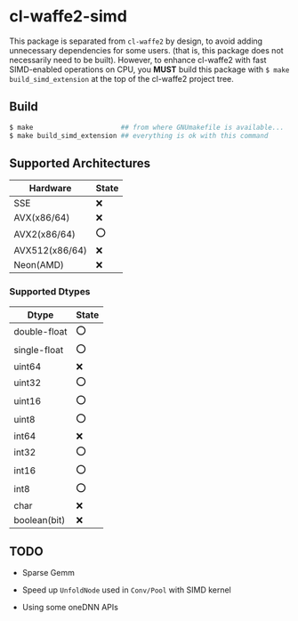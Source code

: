 
# cl-waffe2-simd

This package is separated from `cl-waffe2` by design, to avoid adding unnecessary dependencies for some users. (that is, this package does not necessarily need to be built). However, to enhance cl-waffe2 with fast SIMD-enabled operations on CPU, you **MUST** build this package with `$ make build_simd_extension` at the top of the cl-waffe2 project tree.

## Build

```sh
$ make                      ## from where GNUmakefile is available...
$ make build_simd_extension ## everything is ok with this command
```

## Supported Architectures

| Hardware       | State |
| -------------- | ----- | 
| SSE            | ❌    | 
| AVX(x86/64)    | ❌    | 
| AVX2(x86/64)   | ⭕️    |
| AVX512(x86/64) | ❌    |
| Neon(AMD)      | ❌    |

### Supported Dtypes

|Dtype            | State |
| --------------- | ----- |
| double-float    | ⭕️    |
| single-float    | ⭕️    |
| uint64          | ❌    |
| uint32          | ⭕️    |
| uint16          | ⭕️    |
| uint8           | ⭕️    |
| int64           | ❌    |
| int32           | ⭕️    |
| int16           | ⭕️    |
| int8            | ⭕️    |
| char            | ❌    |
| boolean(bit)    | ❌    |

## TODO

- Sparse Gemm

- Speed up `UnfoldNode` used in `Conv/Pool` with SIMD kernel

- Using some oneDNN APIs

